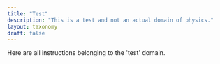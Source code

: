 ```yaml
---
title: "Test"
description: "This is a test and not an actual domain of physics."
layout: taxonomy
draft: false
---
```

Here are all instructions belonging to the 'test' domain.